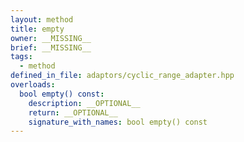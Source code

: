 ```yaml
---
layout: method
title: empty
owner: __MISSING__
brief: __MISSING__
tags:
  - method
defined_in_file: adaptors/cyclic_range_adapter.hpp
overloads:
  bool empty() const:
    description: __OPTIONAL__
    return: __OPTIONAL__
    signature_with_names: bool empty() const
---
```

